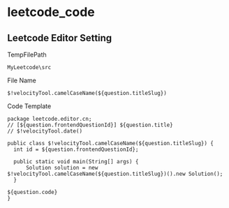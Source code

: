 # leetcode_code

## Leetcode Editor Setting
TempFilePath
```
MyLeetcode\src
```

File Name
```
$!velocityTool.camelCaseName(${question.titleSlug})
```

Code Template
```
package leetcode.editor.cn;
// [${question.frontendQuestionId}] ${question.title}
// $!velocityTool.date()

public class $!velocityTool.camelCaseName(${question.titleSlug}) {
  int id = ${question.frontendQuestionId};
  
  public static void main(String[] args) {
      Solution solution = new $!velocityTool.camelCaseName(${question.titleSlug})().new Solution();
  }
  
${question.code}
}
```
